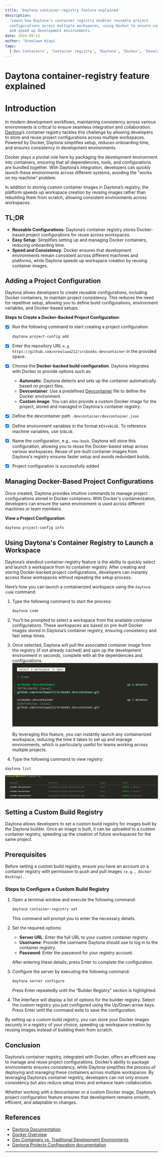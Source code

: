 ```yaml
---
title: 'Daytona container-registry feature explained'
description:
  'Learn how Daytona’s container registry enables reusable project
  configurations across multiple workspaces, using Docker to ensure consistency
  and speed up development environments.'
date: 2024-09-12
author: 'Oreoluwa Ajayi'
tags:
  ['Dev Containers', 'Container registry', 'Daytona', 'Docker', 'Development']
---
```


# Daytona container-registry feature explained

# Introduction

In modern development workflows, maintaining consistency across various
environments is critical to ensure seamless integration and collaboration.
[Daytona](https://www.daytona.io)’s container registry tackles this challenge by
allowing developers to store and reuse project configurations across multiple
workspaces. Powered by Docker, Daytona simplifies setup, reduces onboarding
time, and ensures consistency in development environments.

Docker plays a pivotal role here by packaging the development environment into
containers, ensuring that all dependencies, tools, and configurations are
bundled together. With Daytona’s integration, developers can quickly launch
these environments across different systems, avoiding the "works on my machine"
problem.

In addition to storing custom container images in Daytona’s registry, the
platform speeds up workspace creation by reusing images rather than rebuilding
them from scratch, allowing consistent environments across workspaces.

## TL;DR

- **Reusable Configurations**: Daytona’s container registry stores Docker-based
  project configurations for reuse across workspaces.
- **Easy Setup**: Simplifies setting up and managing Docker containers, reducing
  onboarding time.
- **Speed and Consistency**: Docker ensures that development environments remain
  consistent across different machines and platforms, while Daytona speeds up
  workspace creation by reusing container images.

## Adding a Project Configuration

Daytona allows developers to create reusable configurations, including Docker
containers, to maintain project consistency. This reduces the need for
repetitive setup, allowing you to define build configurations, environment
variables, and Docker-based setups.

**Steps to Create a Docker-Backed Project Configuration**:

- [x] Run the following command to start creating a project configuration:

  ```bash
  daytona project-config add
  ```

- [x] Enter the repository URL
      `e.g https://github.com/oreoluwa212/srcbooks-devcontainer` in the provided
      space.

- [x] Choose the **Docker-backed build configuration**. Daytona integrates with
      Docker to provide options such as:

  - **Automatic**: Daytona detects and sets up the container automatically based
    on project files.
  - **Devcontainer**: Use a predefined
    [Devcontainer](https://code.visualstudio.com/docs/remote/containers) file to
    define the Docker environment.
  - **Custom image**: You can also provide a custom Docker image for the
    project, stored and managed in Daytona's container registry.

- [x] Define the devcontainer path `.devcontainer/devcontainer.json`

- [x] Define environment variables in the format `KEY=VALUE`. To reference
      machine variables, use `$VALUE`.

- [x] Name the configuration, e.g., `new-book`. Daytona will store this
      configuration, allowing you to reuse the Docker-based setup across various
      workspaces. Reuse of pre-built container images from Daytona's registry
      ensures faster setup and avoids redundant builds.

- [x] Project configuration is successfully added

## Managing Docker-Based Project Configurations

Once created, Daytona provides intuitive commands to manage project
configurations stored in Docker containers. With Docker's containerization,
developers can ensure the same environment is used across different machines or
team members.

**View a Project Configuration**:

```bash
daytona project-config info
```

## Using Daytona's Container Registry to Launch a Workspace

Daytona’s standout container-registry feature is the ability to quickly select
and launch a workspace from its container registry. After creating and storing
Docker-backed project configurations, developers can instantly access these
workspaces without repeating the setup process.

Here’s how you can launch a containerized workspace using the `daytona code`
command:

1. Type the following command to start the process:

   ```bash
   daytona code
   ```

2. You'll be prompted to select a workspace from the available container
   configurations. These workspaces are based on pre-built Docker images stored
   in Daytona’s container registry, ensuring consistency and fast setup times.

3. Once selected, Daytona will pull the associated container image from the
   registry (if not already cached) and spin up the development environment in
   seconds, complete with all the dependencies and configurations.
   ![Select Workspace](/articles/assets/20240912_daytona_container_registry_img12.png)

    By leveraging this feature, you can instantly launch any containerized
    workspace, reducing the time it takes to set up and manage environments, which is particularly useful for teams working across multiple projects.

 4. Type the following command to view registry:

   ```bash
   daytona list
   ```

   ![Registry](/articles/assets/20240912_daytona_container_registry_img13.png)

## Setting a Custom Build Registry

Daytona allows developers to set a custom build registry for images built by the
Daytona builder. Once an image is built, it can be uploaded to a custom
container registry, speeding up the creation of future workspaces for the same
project.

## Prerequisites

Before setting a custom build registry, ensure you have an account on a
container registry with permission to push and pull images
`(e.g., Docker Desktop)`.

### Steps to Configure a Custom Build Registry

1. Open a terminal window and execute the following command:

   ```bash
   daytona container-registry set
   ```

   This command will prompt you to enter the necessary details.

2. Set the required options:

   - **Server URL**: Enter the full URL to your custom container registry.
   - **Username**: Provide the username Daytona should use to log in to the
     container registry.
   - **Password**: Enter the password for your registry account.

   After entering these details, press Enter to complete the configuration.

3. Configure the server by executing the following command:

   ```bash
   daytona server configure
   ```

   Press Enter repeatedly until the “Builder Registry” section is highlighted.

4. The interface will display a list of options for the builder registry. Select
   the custom registry you just configured using the Up/Down arrow keys. Press
   Enter until the command exits to save the configuration.

By setting up a custom build registry, you can store your Docker images securely
in a registry of your choice, speeding up workspace creation by reusing images
instead of building them from scratch.

## Conclusion

Daytona’s container registry, integrated with Docker, offers an efficient way to
manage and reuse project configurations. Docker’s ability to package
environments ensures consistency, while Daytona simplifies the process of
deploying and managing these containers across multiple workspaces. By
leveraging Daytona’s container registry, developers can not only ensure
consistency but also reduce setup times and enhance team collaboration.

Whether working with a devcontainer or a custom Docker image, Daytona’s project
configuration feature ensures that development remains smooth, efficient, and
adaptable to changes.

## References

- [Daytona Documentation](https://www.daytona.io)
- [Docker Overview](https://www.docker.com/get-started)
- [Dev Containers vs. Traditional Development Environments](https://www.daytona.io/dotfiles/dev-containers-vs-traditional-development-environments)
- [Daytona Projects Configuration documentation](https://www.daytona.io/docs/usage/projects)

---
